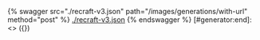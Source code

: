 [#generator:start]: <> ({ "template": "openapi" })
{% swagger src="./recraft-v3.json" path="/images/generations/with-url" method="post" %}
[./recraft-v3.json](./recraft-v3.json)
{% endswagger %}
[#generator:end]: <> ({})